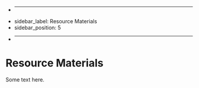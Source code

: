 + ---
+ sidebar_label: Resource Materials
+ sidebar_position: 5
+ ---

# Resource Materials

Some text here.